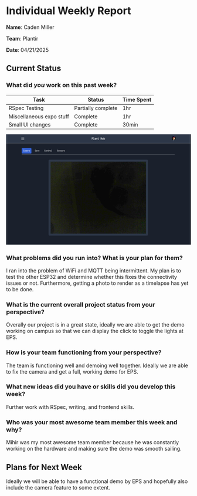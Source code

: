 # Individual Weekly Report

**Name**: Caden Miller

**Team**: Plantir

**Date**: 04/21/2025

## Current Status

### What did _you_ work on this past week?

| Task | Status | Time Spent | 
| ---- | ------ | ---------- |
|RSpec Testing|Partially complete|1hr|
|Miscellaneous expo stuff|Complete|1hr|
|Small UI changes|Complete|30min|

![UI11](./assets/UI11.png)

### What problems did you run into? What is your plan for them?
I ran into the problem of WiFi and MQTT being intermittent. My plan is to test the other ESP32 and determine whether this fixes the connectivity issues or not. Furthermore, getting a photo to render as a timelapse has yet to be done.


### What is the current overall project status from your perspective? 
Overally our project is in a great state, ideally we are able to get the demo working on campus so that we can display the click to toggle the lights at EPS.


### How is your team functioning from your perspective?
The team is functioning well and demoing well together. Ideally we are able to fix the camera and get a full, working demo for EPS. 

### What new ideas did you have or skills did you develop this week?
Further work with RSpec, writing, and frontend skills.

### Who was your most awesome team member this week and why?
Mihir was my most awesome team member because he was constantly working on the hardware and making sure the demo was smooth sailing.

## Plans for Next Week
Ideally we will be able to have a functional demo by EPS and hopefully also include the camera feature to some extent.
